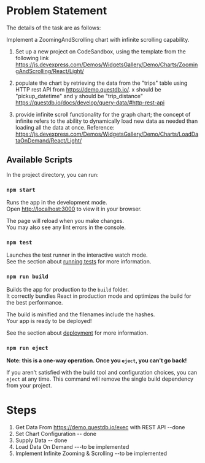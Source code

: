 # Problem Statement

The details of the task are as follows:

Implement a ZoomingAndScrolling chart with infinite scrolling capability.

1. Set up a new project on CodeSandbox, using the template from the following link
   https://js.devexpress.com/Demos/WidgetsGallery/Demo/Charts/ZoomingAndScrolling/React/Light/

2. populate the chart by retrieving the data from the "trips" table using HTTP rest API from https://demo.questdb.io/. x should be "pickup_datetime" and y should be "trip_distance"
   https://questdb.io/docs/develop/query-data/#http-rest-api

3. provide infinite scroll functionality for the graph chart; the concept of infinite refers to the ability to dynamically load new data as needed than loading all the data at once. Reference:
   https://js.devexpress.com/Demos/WidgetsGallery/Demo/Charts/LoadDataOnDemand/React/Light/



## Available Scripts

In the project directory, you can run:

### `npm start`

Runs the app in the development mode.\
Open [http://localhost:3000](http://localhost:3000) to view it in your browser.

The page will reload when you make changes.\
You may also see any lint errors in the console.

### `npm test`

Launches the test runner in the interactive watch mode.\
See the section about [running tests](https://facebook.github.io/create-react-app/docs/running-tests) for more information.

### `npm run build`

Builds the app for production to the `build` folder.\
It correctly bundles React in production mode and optimizes the build for the best performance.

The build is minified and the filenames include the hashes.\
Your app is ready to be deployed!

See the section about [deployment](https://facebook.github.io/create-react-app/docs/deployment) for more information.

### `npm run eject`

**Note: this is a one-way operation. Once you `eject`, you can't go back!**

If you aren't satisfied with the build tool and configuration choices, you can `eject` at any time. This command will remove the single build dependency from your project.

# Steps 
 1. Get Data From https://demo.questdb.io/exec with REST API --done
 2. Set Chart Configuration -- done
 3. Supply Data -- done
 4. Load Data On Demand ---to be implemented
 4. Implement Infinite Zooming & Scrolling --to be implemented
